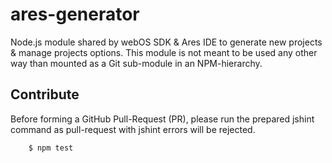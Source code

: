 ares-generator
==============

Node.js module shared by webOS SDK & Ares IDE to generate new projects
& manage  projects options.  This module  is not meant to  be used any
other way than mounted as a Git sub-module in an NPM-hierarchy.

Contribute
----------

Before forming  a GitHub  Pull-Request (PR),  please run  the prepared
jshint command as pull-request with jshint errors will be rejected.

		$ npm test
